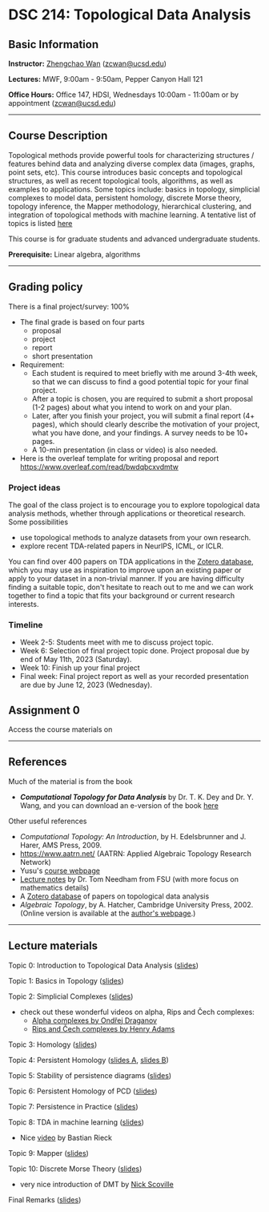 # DSC 214: Topological Data Analysis

## Basic Information
**Instructor:** [Zhengchao Wan](https://zhengchaow.github.io) (zcwan@ucsd.edu)

**Lectures:** MWF, 9:00am - 9:50am, Pepper Canyon Hall 121

**Office Hours:** Office 147, HDSI, Wednesdays 10:00am - 11:00am or by appointment (zcwan@ucsd.edu)

---
## Course Description
Topological methods provide powerful tools for characterizing structures / features behind data and analyzing diverse complex data (images, graphs, point sets, etc). This course introduces basic concepts and topological structures, as well as recent topological tools, algorithms, as well as examples to applications. Some topics include: basics in topology, simplicial complexes to model data, persistent homology, discrete Morse theory, topology inference, the Mapper methodology, hierarchical clustering, and integration of topological methods with machine learning. A tentative list of topics is listed [here](schedule.pdf)

This course is for graduate students and advanced undergraduate students.

**Prerequisite:** Linear algebra, algorithms

---

## Grading policy
There is a final project/survey: 100%
- The final grade is based on four parts
  - proposal
  - project
  - report
  - short presentation
- Requirement: 
  - Each student is required to meet briefly with me around 3-4th week, so that we can discuss to find a good potential topic for your final project. 
  - After a topic is chosen, you are required to submit a short proposal (1-2 pages) about what you intend to work on and your plan. 
  - Later, after you finish your project, you will submit a final report (4+ pages), which should clearly describe the motivation of your project, what you have done, and your findings. A survey needs to be 10+ pages. 
  - A 10-min presentation (in class or video) is also needed.
- Here is the overleaf template for writing proposal and report https://www.overleaf.com/read/bwdqbcxvdmtw

### Project ideas
The goal of the class project is to encourage you to explore topological data analysis methods, whether through applications or theoretical research.  Some possibilities
- use topological methods to analyze datasets from your own research. 
- explore recent TDA-related papers in NeurIPS, ICML, or ICLR. 

You can find over 400 papers on TDA applications in the [Zotero database](https://www.zotero.org/groups/2425412/tda-applications/items), which you may use as inspiration to improve upon an existing paper or apply to your dataset in a non-trivial manner. If you are having difficulty finding a suitable topic, don't hesitate to reach out to me and we can work together to find a topic that fits your background or current research interests.


### Timeline
- Week 2-5: Students meet with me to discuss project topic.
- Week 6: Selection of final project topic done. Project proposal due by end of May 11th, 2023 (Saturday). 
- Week 10: Finish up your final project
- Final week: Final project report as well as your recorded presentation are due by June 12, 2023 (Wednesday). 



## Assignment 0
Access the course materials on 

---
## References
Much of the material is from the book 
- ***Computational Topology for Data Analysis*** by Dr. T. K. Dey and Dr. Y. Wang, and you can download an e-version of the book [here](http://yusu.belkin-wang.org/CTDAbook-DeyWang.pdf)

Other useful references
- *Computational Topology: An Introduction*,  by  H. Edelsbrunner and J. Harer, AMS Press, 2009.
- https://www.aatrn.net/ (AATRN: Applied Algebraic Topology Research Network)
- Yusu's [course webpage](https://sites.google.com/ucsd.edu/dsc291-190-tda)
- [Lecture notes](https://drive.google.com/open?id=1SCrKHfZdDuMmSKlZ7xveQT8SqBHjFEkk) by Dr. Tom Needham from FSU (with more focus on mathematics details)
- A [Zotero database](https://www.zotero.org/groups/2425412/tda-applications/items) of papers on topological data analysis
- *Algebraic Topology*,  by  A. Hatcher, Cambridge University Press, 2002. (Online version is available at the [author's webpage](https://pi.math.cornell.edu/~hatcher/AT/ATpage.html).)


---
## Lecture materials

Topic 0: Introduction to Topological Data Analysis ([slides](slides/Topic0-Intro.pdf))

Topic 1: Basics in Topology ([slides](slides/Topic1-basics.pdf))
 
Topic 2: Simplicial Complexes ([slides](slides/Topic2-simplicial-complex.pdf))
   - check out these wonderful videos on alpha, Rips and Čech complexes: 
     -  [Alpha complexes by Ondřej Draganov](https://youtu.be/-XCVn73p3xs)
     -  [Rips and Čech complexes by Henry Adams](https://youtu.be/YLXAF8IB9Ng)
  
Topic 3: Homology ([slides](slides/Topic3-homology.pdf))

Topic 4: Persistent Homology ([slides A](slides/Topic4-A-intro-to-pH.pdf), [slides B](slides/Topic4-B-common-pH.pdf))

Topic 5: Stability of persistence diagrams ([slides](slides/Topic5-stability.pdf))

Topic 6: Persistent Homology of PCD ([slides](slides/Topic6-PCD.pdf))

Topic 7: Persistence in Practice ([slides](slides/Topic7-practice.pdf))

Topic 8: TDA in machine learning ([slides](slides/Topic8-ML.pdf))
  - Nice [video](https://youtu.be/-SqbDUiutu8) by Bastian Rieck

Topic 9: Mapper ([slides](slides/Topic9-Mapper.pdf))

Topic 10: Discrete Morse Theory ([slides](slides/Topic10-DMT.pdf))
  - very nice introduction of DMT by [Nick Scoville](https://youtu.be/_2TjYFTrzAg)

Final Remarks ([slides](slides/Final_Remarks.pdf))